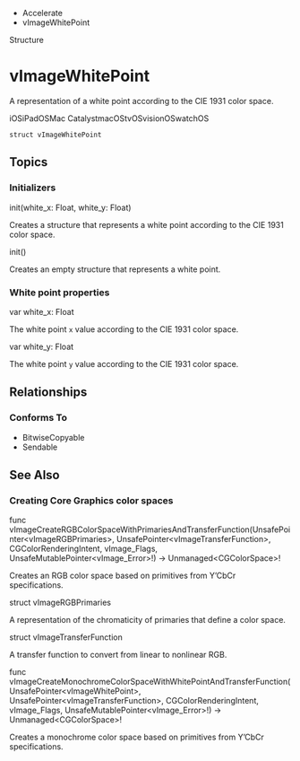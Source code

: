 

- Accelerate
-  vImageWhitePoint 

Structure

# vImageWhitePoint

A representation of a white point according to the CIE 1931 color space.

iOSiPadOSMac CatalystmacOStvOSvisionOSwatchOS

``` source
struct vImageWhitePoint
```

## Topics

### Initializers

init(white_x: Float, white_y: Float)

Creates a structure that represents a white point according to the CIE 1931 color space.

init()

Creates an empty structure that represents a white point.

### White point properties

var white_x: Float

The white point `x` value according to the CIE 1931 color space.

var white_y: Float

The white point `y` value according to the CIE 1931 color space.

## Relationships

### Conforms To

- BitwiseCopyable
- Sendable

## See Also

### Creating Core Graphics color spaces

func vImageCreateRGBColorSpaceWithPrimariesAndTransferFunction(UnsafePointer&lt;vImageRGBPrimaries>, UnsafePointer&lt;vImageTransferFunction>, CGColorRenderingIntent, vImage_Flags, UnsafeMutablePointer&lt;vImage_Error>!) -> Unmanaged&lt;CGColorSpace>!

Creates an RGB color space based on primitives from Y’CbCr specifications.

struct vImageRGBPrimaries

A representation of the chromaticity of primaries that define a color space.

struct vImageTransferFunction

A transfer function to convert from linear to nonlinear RGB.

func vImageCreateMonochromeColorSpaceWithWhitePointAndTransferFunction(UnsafePointer&lt;vImageWhitePoint>, UnsafePointer&lt;vImageTransferFunction>, CGColorRenderingIntent, vImage_Flags, UnsafeMutablePointer&lt;vImage_Error>!) -> Unmanaged&lt;CGColorSpace>!

Creates a monochrome color space based on primitives from Y’CbCr specifications.

